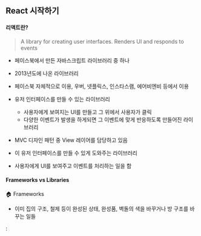 ## React 시작하기

#### 리액트란?

> A library for creating user interfaces. Renders UI and responds to events

- 페이스북에서 만든 자바스크립트 라이브러리 중 하나

- 2013년도에 나온 라이브러리

- 페이스북 자체적으로 이용, 우버, 넷플릭스, 인스타스램, 에어비엔비 등에서 이용

- 유저 인터페이스를 만들 수 있는 라이브러리
  - 사용자에게 보여지는 UI를 만들고 그 위에서 사용자가 클릭
  - 다양한 이벤트가 발생을 하게되면 그 이벤트에 맞게 반응하도록 만들어진 라이브러리

- MVC 디자인 패턴 중 View 레이어를 담당하고 있음

- 이 유저 인터페이스를 만들 수 있게 도와주는 라이브러리
- 사용자에게 UI를 보여주고 이벤트를 처리하는 일을 함



#### Frameworks vs Libraries

:house: Frameworks

- 이미 집의 구조, 철제 등이 완성된 상태, 완성품, 벽돌의 색을 바꾸거나 방 구조를 바꾸는 일들



:
